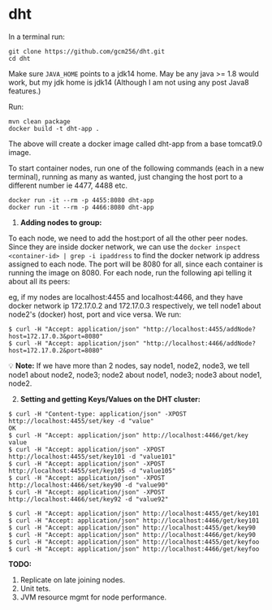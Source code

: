 # dht

In a terminal run:

```
git clone https://github.com/gcm256/dht.git
cd dht
```

Make sure `JAVA_HOME` points to a jdk14 home. May be any java >= 1.8 would work, but my jdk home is jdk14 (Although I am not using any post Java8 features.)   

Run:

```
mvn clean package
docker build -t dht-app .
```
The above will create a docker image called dht-app from a base tomcat9.0 image.

To start container nodes, run one of the following commands (each in a new terminal), running as many as wanted, just changing the host port to a different
number ie 4477, 4488 etc.
```
docker run -it --rm -p 4455:8080 dht-app
docker run -it --rm -p 4466:8080 dht-app
```

1. **Adding nodes to group:**   

To each node, we need to add the host:port of all the other peer nodes. Since they are inside docker network, we can use 
the `docker inspect <container-id> | grep -i ipaddress` to find the docker network ip address assigned to each node.
The port will be 8080 for all, since each container is running the image on 8080.
For each node, run the following api telling it about all its peers:

eg, if my nodes are localhost:4455 and localhost:4466, and they have docker network ip 172.17.0.2 and 172.17.0.3 respectively, 
we tell node1 about node2's (docker) host, port and vice versa. We run:
```
$ curl -H "Accept: application/json" "http://localhost:4455/addNode?host=172.17.0.3&port=8080"
$ curl -H "Accept: application/json" "http://localhost:4466/addNode?host=172.17.0.2&port=8080"
```

:bulb: **Note:** If we have more than 2 nodes, say node1, node2, node3, we tell node1 about node2, node3; node2 about node1, node3; node3 about node1, node2. 

2. **Setting and getting Keys/Values on the DHT cluster:**

```
$ curl -H "Content-type: application/json" -XPOST http://localhost:4455/set/key -d "value"
OK
$ curl -H "Accept: application/json" http://localhost:4466/get/key
value
$ curl -H "Accept: application/json" -XPOST http://localhost:4455/set/key101 -d "value101"
$ curl -H "Accept: application/json" -XPOST http://localhost:4455/set/key105 -d "value105"
$ curl -H "Accept: application/json" -XPOST http://localhost:4466/set/key90 -d "value90"
$ curl -H "Accept: application/json" -XPOST http://localhost:4466/set/key92 -d "value92"

$ curl -H "Accept: application/json" http://localhost:4455/get/key101
$ curl -H "Accept: application/json" http://localhost:4466/get/key101
$ curl -H "Accept: application/json" http://localhost:4455/get/key90
$ curl -H "Accept: application/json" http://localhost:4466/get/key90
$ curl -H "Accept: application/json" http://localhost:4455/get/keyfoo
$ curl -H "Accept: application/json" http://localhost:4466/get/keyfoo
```

**TODO:**   
1. Replicate on late joining nodes.
2. Unit tets.
3. JVM resource mgmt for node performance.
